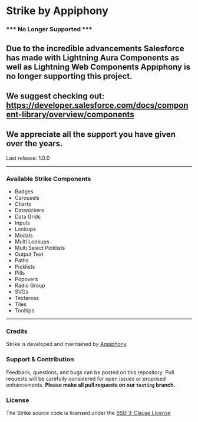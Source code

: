 # Strike by Appiphony
### *** No Longer Supported *** 

## Due to the incredible advancements Salesforce has made with Lightning Aura Components as well as Lightning Web Components Appiphony is no longer supporting this project.

## We suggest checking out: <a href="http://developer.salesforce.com/docs/component-library/overview/components" target="_blank">https://developer.salesforce.com/docs/component-library/overview/components</a>

## We appreciate all the support you have given over the years. 

Last release: 1.0.0 

---

### Available Strike Components
* Badges
* Carousels
* Charts
* Datepickers
* Data Grids
* Inputs
* Lookups
* Modals
* Multi Lookups
* Multi Select Picklists
* Output Text
* Paths
* Picklists
* Pills
* Popovers
* Radio Group
* SVGs
* Textareas
* Tiles
* Tooltips

---

### Credits
Strike is developed and maintained by <a href="http://appiphony.com" target="_blank">Appiphony</a>.

### Support & Contribution
Feedback, questions, and bugs can be posted on this repository. Pull requests will be carefully considered for open issues or proposed enhancements. **Please make all pull requests on our `testing` branch.**

### License
The Strike source code is licensed under the <a href="http://opensource.org/licenses/BSD-3-Clause" target="_blank">BSD 3-Clause License</a>
